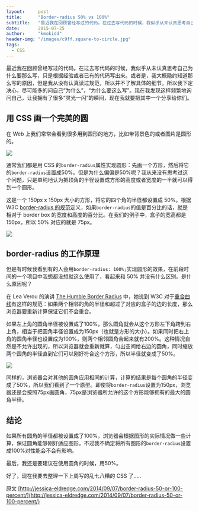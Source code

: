 ```yaml
---
layout:     post
title:      "Border-radius 50% vs 100%"
subtitle:   "最近我在回顾曾经写过的代码。在过去写代码的时候，我似乎从未认真思考自己为什么要那么写，只是根据经验或者已有的代码写出来"
date:       2015-07-25
author:     "kmokidd"
header-img: "/images/c9ff.square-to-circle.jpg"
tags:
  - CSS
---
```


最近我在回顾曾经写过的代码。在过去写代码的时候，我似乎从未认真思考自己为什么要那么写，只是根据经验或者已有的代码写出来。或者是，我大概隐约知道那么写的原因，但是我从没有认真读过规范，所以并不了解具体的细节。所以我下定决心，尽可能多的问自己“为什么”，“为什么要这么写”。现在我发现这样频繁地询问自己，让我拥有了很多“灵光一闪”的瞬间，现在我就要把其中一个分享给你们。

## 用 CSS 画一个完美的圆

在 Web 上我们常常会看到很多用到圆形的地方，比如带背景色的或者图片是圆形的。

![](http://jessica-eldredge.com/img/assets/2014-09-07/023b.examples.jpg)


通常我们都是用 CSS 的``` border-radius ```属性实现圆形：先画一个方形，然后将它的``` border-radius ```设置成50%。但是为什么偏偏是50%呢？我从来没有思考过这个问题，只是单纯地认为把顶角的半径设置成方形的高度或者宽度的一半就可以得到一个圆形。


这是一个 150px x 150px 大小的方形，将它的四个角的半径都设置成 50%。根据 W3C [border-radius 的规范](http://www.w3.org/TR/2010/WD-css3-background-20100612/#the-border-radius)定义，如果``` border-radius ```的值是百分比的话，就是相对于 border box 的宽度和高度的百分比。在我们的例子中，盒子的宽高都是 150px，所以 50% 对应的就是 75px。

![](http://jessica-eldredge.com/img/assets/2014-09-07/c9ff.square-to-circle.jpg)

## border-radius 的工作原理

但是有时候我看到有的人会用``` border-radius: 100%; ```实现圆形的效果，在前段时间的一个项目中我想都没想就这么使用了，看起来和 50% 并没有什么区别。是什么原因呢？

在 Lea Verou 的演讲 [The Humble Border Radius](https://www.youtube.com/watch?v=JSaMl2OKjfQ) 中，她说到 W3C 对于[重合曲线](http://www.w3.org/TR/css3-background/#corner-overlap)有这样的规范：如果两个相邻的角的半径和超过了对应的盒子的边的长度，那么浏览器要重新计算保证它们不会重合。

如果左上角的圆角半径被设置成了100%，那么圆角就会从这个方形左下角跨到右上角，相当于把圆角半径设置成为150px（也就是方形的大小）。如果同时把右上角的圆角半径也设置成为100%，则两个相邻圆角合起来就有200%。这种情况自然是不允许出现的，所以浏览器就会重新就算，匀出空间给右边的圆角，同时缩放两个圆角的半径直到它们可以刚好符合这个方形，所以半径就变成了50%。

![](http://jessica-eldredge.com/img/assets/2014-09-07/d17b.square-to-circle-2.jpg)

同样的，浏览器会对其他的圆角应用相同的计算，计算的结果是每个圆角的半径变成了50%，所以我们看到了一个原型。即使将``` border-radius ```设置为150px，浏览器还是会按照75px画圆角，75px是浏览器所允许的这个方形能够拥有的最大的圆角半径。

## 结论

如果所有圆角的半径都被设置成了100%，浏览器会根据图形的实际情况做一些计算，保证圆角能够刚好适应图形。不过我不确定将所有图形的``` border-radius ```设置成100%对性能会不会有影响。

最后，我还是要建议在使用圆角的时候，用50%。

好了，现在我要去整理一下上周写的乱七八糟的 CSS 了.....

原文 [http://jessica-eldredge.com/2014/09/07/border-radius-50-or-100-percent/](http://jessica-eldredge.com/2014/09/07/border-radius-50-or-100-percent/)

